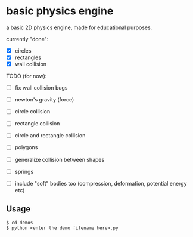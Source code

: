 # basic physics engine

a basic 2D physics engine, made for educational purposes.

currently "done":
- [x] circles
- [x] rectangles
- [x] wall collision

TODO (for now):
- [ ] fix wall collision bugs
- [ ] newton's gravity (force)
- [ ] circle collision
- [ ] rectangle collision
- [ ] circle and rectangle collision
- [ ] polygons
- [ ] generalize collision between shapes
- [ ] springs
- [ ] include "soft" bodies too (compression, deformation, potential energy etc) 


## Usage
```
$ cd demos
$ python <enter the demo filename here>.py
```